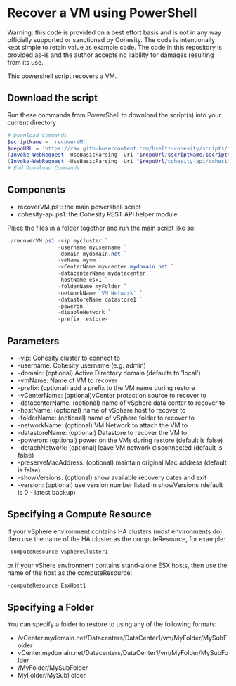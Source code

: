 # Recover a VM using PowerShell

Warning: this code is provided on a best effort basis and is not in any way officially supported or sanctioned by Cohesity. The code is intentionally kept simple to retain value as example code. The code in this repository is provided as-is and the author accepts no liability for damages resulting from its use.

This powershell script recovers a VM.

## Download the script

Run these commands from PowerShell to download the script(s) into your current directory

```powershell
# Download Commands
$scriptName = 'recoverVM'
$repoURL = 'https://raw.githubusercontent.com/bseltz-cohesity/scripts/master/powershell'
(Invoke-WebRequest -UseBasicParsing -Uri "$repoUrl/$scriptName/$scriptName.ps1").content | Out-File "$scriptName.ps1"; (Get-Content "$scriptName.ps1") | Set-Content "$scriptName.ps1"
(Invoke-WebRequest -UseBasicParsing -Uri "$repoUrl/cohesity-api/cohesity-api.ps1").content | Out-File cohesity-api.ps1; (Get-Content cohesity-api.ps1) | Set-Content cohesity-api.ps1
# End Download Commands
```

## Components

* recoverVM.ps1: the main powershell script
* cohesity-api.ps1: the Cohesity REST API helper module

Place the files in a folder together and run the main script like so:

```powershell
./recoverVM.ps1 -vip mycluster `
                -username myusername `
                -domain mydomain.net `
                -vmName myvm `
                -vCenterName myvcenter.mydomain.net `
                -datacenterName mydatacenter `
                -hostName esx1 `
                -folderName myFolder `
                -networkName 'VM Network' `
                -datastoreName datastore1 `
                -poweron `
                -disableNetwork `
                -prefix restore-
```

## Parameters

* -vip: Cohesity cluster to connect to
* -username: Cohesity username (e.g. admin)
* -domain: (optional) Active Directory domain (defaults to 'local')
* -vmName: Name of VM to recover
* -prefix: (optional) add a prefix to the VM name during restore
* -vCenterName: (optional)vCenter protection source to recover to
* -datacenterName: (optional) name of vSphere data center to recover to
* -hostName: (optional) name of vSphere host to recover to
* -folderName: (optional) name of vSphere folder to recover to
* -networkName: (optional) VM Network to attach the VM to
* -datastoreName: (optional) Datastore to recover the VM to
* -poweron: (optional) power on the VMs during restore (default is false)
* -detachNetwork: (optional) leave VM network disconnected (default is false)
* -preserveMacAddress: (optional) maintain original Mac address (default is false)
* -showVersions: (optional) show available recovery dates and exit
* -version: (optional) use version number listed in showVersions (default is 0 - latest backup)

## Specifying a Compute Resource

If your vSphere environment contains HA clusters (most environments do), then use the name of the HA cluster as the computeResource, for example:

```powershell
-computeResource vSphereCluster1
```

or if your vShere environment contains stand-alone ESX hosts, then use the name of the host as the computeResource:

```powershell
-computeResource EsxHost1
```

## Specifying a Folder

You can specify a folder to restore to using any of the following formats:

* /vCenter.mydomain.net/Datacenters/DataCenter1/vm/MyFolder/MySubFolder
* vCenter.mydomain.net/Datacenters/DataCenter1/vm/MyFolder/MySubFolder
* /MyFolder/MySubFolder
* MyFolder/MySubFolder
